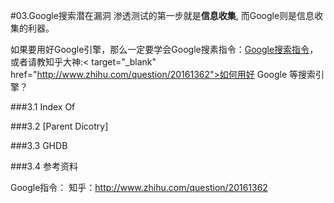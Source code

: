 #03.Google搜索潜在漏洞
  渗透测试的第一步就是**信息收集**, 而Google则是信息收集的利器。
  
  如果要用好Google引擎，那么一定要学会Google搜素指令：<a href="http://www.googleguide.com/advanced_operators_reference.html" target="_blank">Google搜索指令</a>，或者请教知乎大神:< target="_blank" href="http://www.zhihu.com/question/20161362">如何用好 Google 等搜索引擎？</a>
  
###3.1 Index Of

###3.2 [Parent Dicotry]

###3.3 GHDB

###3.4 参考资料

  Google指令：
  知乎：http://www.zhihu.com/question/20161362

